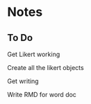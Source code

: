 # Notes


## To Do


Get Likert working

Create all the likert objects

Get writing

Write RMD for word doc


